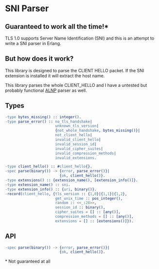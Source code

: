 # SNI Parser

## Guaranteed to work all the time!*

TLS 1.0 supports Server Name Identification (SNI) and this is an attempt to
write a SNI parser in Erlang.

## But how does it work?

This library is designed to parse the CLIENT HELLO packet. If the SNI extension
is installed it will extract the host name.

This library parses the whole CLIENT_HELLO and I have a untested but
probably functional
[ALNP](http://tools.ietf.org/html/draft-friedl-tls-applayerprotoneg-00)
parser as well.

## Types

``` erlang
-type bytes_missing() :: integer().
-type parse_error() :: no_tls_handshake|
                       unknown_tls_version|
                       {not_whole_handshake, bytes_missing()}|
                       not_client_hello|
                       invalid_client_hello|
                       invalid_session_id|
                       invalid_cipher_suites|
                       invalid_compression_methods|
                       invalid_extensions.

-type client_hello() :: #client_hello{}.
-spec parse(binary()) -> {error, parse_error()}|
                         {ok, client_hello()}.
-type extensions() :: {extension_name(), [extension_info()]}.
-type extension_name() :: sni.
-type extension_info() :: {uri, binary()}.
-record(client_hello, {tls_version :: {1,0}|{1,1}|{1,2},
                       gmt_unix_time :: pos_integer(),
                       random :: <<_:28>>,
                       session_id :: binary(),
                       cipher_suites = [] :: [any()],
                       compression_methods = [] :: [any()],
                       extensions = [] :: [extensions()]}).
```

## API

``` erlang
-spec parse(binary()) -> {error, parse_error()}|
                         {ok, client_hello()}.
```

\* Not guaranteed at all
